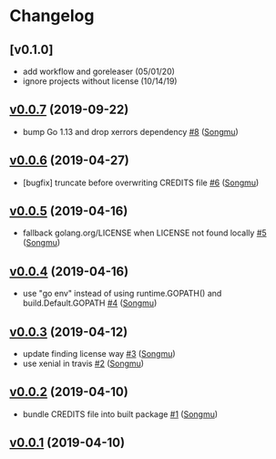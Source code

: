 # Changelog

## [v0.1.0]

- add workflow and goreleaser (05/01/20)
- ignore projects without license (10/14/19)

## [v0.0.7](https://github.com/Songmu/gocredits/compare/v0.0.6...v0.0.7) (2019-09-22)

* bump Go 1.13 and drop xerrors dependency [#8](https://github.com/Songmu/gocredits/pull/8) ([Songmu](https://github.com/Songmu))

## [v0.0.6](https://github.com/Songmu/gocredits/compare/v0.0.5...v0.0.6) (2019-04-27)

* [bugfix] truncate before overwriting CREDITS file [#6](https://github.com/Songmu/gocredits/pull/6) ([Songmu](https://github.com/Songmu))

## [v0.0.5](https://github.com/Songmu/gocredits/compare/v0.0.4...v0.0.5) (2019-04-16)

* fallback golang.org/LICENSE when LICENSE not found locally [#5](https://github.com/Songmu/gocredits/pull/5) ([Songmu](https://github.com/Songmu))

## [v0.0.4](https://github.com/Songmu/gocredits/compare/v0.0.3...v0.0.4) (2019-04-16)

* use "go env" instead of using runtime.GOPATH() and build.Default.GOPATH [#4](https://github.com/Songmu/gocredits/pull/4) ([Songmu](https://github.com/Songmu))

## [v0.0.3](https://github.com/Songmu/gocredits/compare/v0.0.2...v0.0.3) (2019-04-12)

* update finding license way [#3](https://github.com/Songmu/gocredits/pull/3) ([Songmu](https://github.com/Songmu))
* use xenial in travis [#2](https://github.com/Songmu/gocredits/pull/2) ([Songmu](https://github.com/Songmu))

## [v0.0.2](https://github.com/Songmu/gocredits/compare/v0.0.1...v0.0.2) (2019-04-10)

* bundle CREDITS file into built package [#1](https://github.com/Songmu/gocredits/pull/1) ([Songmu](https://github.com/Songmu))

## [v0.0.1](https://github.com/Songmu/gocredits/compare/c60a0691deb4...v0.0.1) (2019-04-10)

